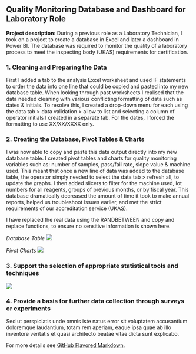 ## Quality Monitoring Database and Dashboard for Laboratory Role 

**Project description:** During a previous role as a Laboratory Technician, I took on a project to create a database in Excel and later a dashboard in Power BI. The database was required to monitor the quality of a laboratory process to meet the inspecting body (UKAS) requirements for certification.

### 1. Cleaning and Preparing the Data

First I added a tab to the analysis Excel worksheet and used IF statements to order the data into one line that could be copied and pasted into my new database table. When looking through past worksheets I realised that the data needed cleaning with various conflicting formatting of data such as dates & initials. To resolve this, I created a drop-down menu for each using the data tab > data validation > allow to list and selecting a column of operator initials I created in a separate tab. For the dates, I forced the formatting to use XX/XX/XXXX only.      

### 2. Creating the Database, Pivot Tables & Charts

I was now able to copy and paste this data output directly into my new database table. I created pivot tables and charts for quality monitoring variables such as: number of samples, pass/fail rate, slope value & machine used. This meant that once a new line of data was added to the database table, the operator simply needed to select the data tab > refresh all, to update the graphs. I then added slicers to filter for the machine used, lot numbers for all reagents, groups of previous months, or by fiscal year. This database dramatically decreased the amount of time it took to make annual reports, helped us troubleshoot issues earlier, and met the strict requirements of our accreditation service (UKAS).

I have replaced the real data using the RANDBETWEEN and copy and replace functions, to ensure no sensitive information is shown here.

_Database Table_
<img src="images/dummy_thumbnail.jpg?raw=true"/>

_Pivot Charts_
<img src="images/dummy_thumbnail.jpg?raw=true"/>

### 3. Support the selection of appropriate statistical tools and techniques

<img src="images/dummy_thumbnail.jpg?raw=true"/>

### 4. Provide a basis for further data collection through surveys or experiments

Sed ut perspiciatis unde omnis iste natus error sit voluptatem accusantium doloremque laudantium, totam rem aperiam, eaque ipsa quae ab illo inventore veritatis et quasi architecto beatae vitae dicta sunt explicabo. 

For more details see [GitHub Flavored Markdown](https://guides.github.com/features/mastering-markdown/).
